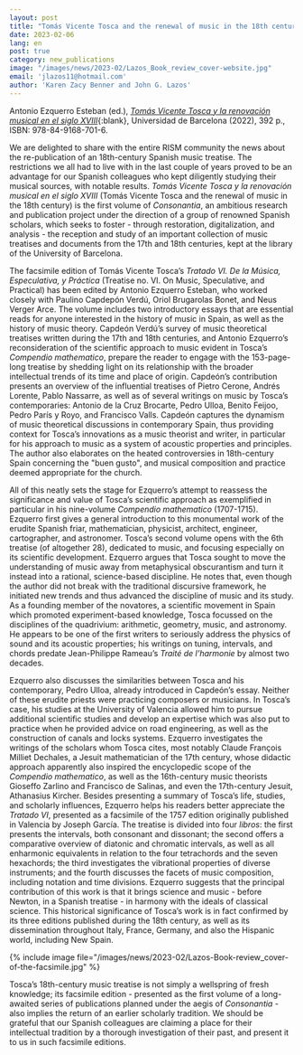```yaml
---
layout: post
title: "Tomás Vicente Tosca and the renewal of music in the 18th century"
date: 2023-02-06
lang: en
post: true
category: new_publications
image: "/images/news/2023-02/Lazos_Book_review_cover-website.jpg"
email: 'jlazos11@hotmail.com'
author: 'Karen Zacy Benner and John G. Lazos'
---
```


Antonio Ezquerro Esteban (ed.), [_Tomás Vicente Tosca y la renovación musical en el siglo XVIII_](http://www.edicions.ub.edu/ficha.aspx?cod=14117){:blank}, Universidad de Barcelona (2022), 392 p., ISBN: 978-84-9168-701-6.

We are delighted to share with the entire RISM community the news about the re-publication of an 18th-century Spanish music treatise. The restrictions we all had to live with in the last couple of years proved to be an advantage for our Spanish colleagues who kept diligently studying their musical sources, with notable results. _Tomás Vicente Tosca y la renovación musical en el siglo XVIII_ (Tomás Vicente Tosca and the renewal of music in the 18th century) is the first volume of _Consonantia_, an ambitious research and publication project under the direction of a group of renowned Spanish scholars, which seeks to foster - through restoration, digitalization, and analysis - the reception and study of an important collection of music treatises and documents from the 17th and 18th centuries, kept at the library of the University of Barcelona.

The facsimile edition of Tomás Vicente Tosca’s _Tratado VI. De la Música, Especulativa, y Práctica_ (Treatise no. VI. On Music, Speculative, and Practical) has been edited by Antonio Ezquerro Esteban, who worked closely with Paulino Capdepón Verdú, Oriol Brugarolas Bonet, and Neus Verger Arce. The volume includes two introductory essays that are essential reads for anyone interested in the history of music in Spain, as well as the history of music theory. Capdeón Verdú’s survey of music theoretical treatises written during the 17th and 18th centuries, and Antonio Ezquerro’s reconsideration of the scientific approach to music evident in Tosca’s _Compendio mathematico_, prepare the reader to engage with the 153-page-long treatise by shedding light on its relationship with the broader intellectual trends of its time and place of origin. Capdeón’s contribution presents an overview of the influential treatises of Pietro Cerone, Andrés Lorente, Pablo Nassarre, as well as of several writings on music by Tosca’s contemporaries: Antonio de la Cruz Brocarte, Pedro Ulloa, Benito Feijoo, Pedro París y Royo, and Francisco Valls. Capdeón captures the dynamism of music theoretical discussions in contemporary Spain, thus providing context for Tosca’s innovations as a music theorist and writer, in particular for his approach to music as a system of acoustic properties and principles. The author also elaborates on the heated controversies in 18th-century Spain concerning the "buen gusto", and musical composition and practice deemed appropriate for the church.

All of this neatly sets the stage for Ezquerro’s attempt to reassess the significance and value of Tosca’s scientific approach as exemplified in particular in his nine-volume _Compendio mathematico_ (1707-1715). Ezquerro first gives a general introduction to this monumental work of the erudite Spanish friar, mathematician, physicist, architect, engineer, cartographer, and astronomer. Tosca’s second volume opens with the 6th treatise (of altogether 28), dedicated to music, and focusing especially on its scientific development. Ezquerro argues that Tosca sought to move the understanding of music away from metaphysical obscurantism and turn it instead into a rational, science-based discipline. He notes that, even though the author did not break with the traditional discursive framework, he initiated new trends and thus advanced the discipline of music and its study. As a founding member of the novatores, a scientific movement in Spain which promoted experiment-based knowledge, Tosca focussed on the disciplines of the quadrivium: arithmetic, geometry, music, and astronomy. He appears to be one of the first writers to seriously address the physics of sound and its acoustic properties; his writings on tuning, intervals, and chords predate Jean-Philippe Rameau’s _Traité de l’harmonie_ by almost two decades.

Ezquerro also discusses the similarities between Tosca and his contemporary, Pedro Ulloa, already introduced in Capdeón’s essay. Neither of these erudite priests were practicing composers or musicians. In Tosca’s case, his studies at the University of Valencia allowed him to pursue additional scientific studies and develop an expertise which was also put to practice when he provided advice on road engineering, as well as the construction of canals and locks systems. Ezquerro investigates the writings of the scholars whom Tosca cites, most notably Claude François Milliet Dechales, a Jesuit mathematician of the 17th century, whose didactic approach apparently also inspired the encyclopedic scope of the _Compendio mathematico_, as well as the 16th-century music theorists Gioseffo Zarlino and Francisco de Salinas, and even the 17th-century Jesuit, Athanasius Kircher. Besides presenting a summary of Tosca’s life, studies, and scholarly influences, Ezquerro helps his readers better appreciate the _Tratado VI_, presented as a facsimile of the 1757 edition originally published in Valencia by Joseph García. The treatise is divided into four _libros_: the first presents the intervals, both consonant and dissonant; the second offers a comparative overview of diatonic and chromatic intervals, as well as all enharmonic equivalents in relation to the four tetrachords and the seven hexachords; the third investigates the vibrational properties of diverse instruments; and the fourth discusses the facets of music composition, including notation and time divisions. Ezquerro suggests that the principal contribution of this work is that it brings science and music - before Newton, in a Spanish treatise - in harmony with the ideals of classical science. This historical significance of Tosca’s work is in fact confirmed by its three editions published during the 18th century, as well as its dissemination throughout Italy, France, Germany, and also the Hispanic world, including New Spain.

{% include image file="/images/news/2023-02/Lazos-Book-review_cover-of-the-facsimile.jpg" %}

Tosca’s 18th-century music treatise is not simply a wellspring of fresh knowledge; its facsimile edition - presented as the first volume of a long-awaited series of publications planned under the aegis of _Consonantia_ - also implies the return of an earlier scholarly tradition. We should be grateful that our Spanish colleagues are claiming a place for their intellectual tradition by a thorough investigation of their past, and present it to us in such facsimile editions.
